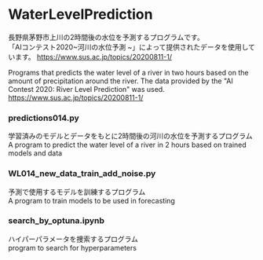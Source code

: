 <h1>WaterLevelPrediction</h1>

長野県茅野市上川の2時間後の水位を予測するプログラムです。<br>
「AIコンテスト2020~河川の水位予測 ~」によって提供されたデータを使用しています。
https://www.sus.ac.jp/topics/20200811-1/

Programs that predicts the water level of a river in two hours based on the amount of precipitation around the river.
The data provided by the "AI Contest 2020: River Level Prediction" was used.
https://www.sus.ac.jp/topics/20200811-1/


<h3>predictions014.py</h3>
学習済みのモデルとデータをもとに2時間後の河川の水位を予測するプログラム<br>
A program to predict the water level of a river in 2 hours based on trained models and data

<h3>WL014_new_data_train_add_noise.py</h3>
予測で使用するモデルを訓練するプログラム<br>
A program to train models to be used in forecasting

<h3>search_by_optuna.ipynb</h3>
ハイパーパラメータを捜索するプログラム<br>
program to search for hyperparameters


